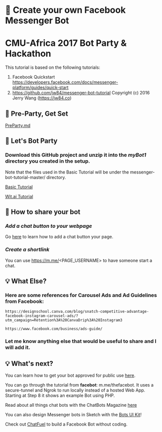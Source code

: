 # 🤖 Create your own Facebook Messenger Bot

# CMU-Africa 2017 Bot Party & Hackathon

This tutorial is based on the following tutorials:

1. Facebook Quickstart https://developers.facebook.com/docs/messenger-platform/guides/quick-start
2. https://github.com/jw84/messenger-bot-tutorial Copyright (c) 2016 Jerry Wang (https://jw84.co)

## 🙌 Pre-Party, Get Set

[PreParty.md](https://github.com/amuhebwa/messenger-bot-tutorial/blob/master/PreParty.md)


## 🙌  Let's Bot Party 

### Download this GitHub project and unzip it into the *myBot1* directory you created in the setup.

Note that the files used in the Basic Tutorial will be under the messenger-bot-tutorial-master/ directory.

[Basic Tutorial](https://github.com/amuhebwa/messenger-bot-tutorial/blob/master/Tutorial.md)

[Wit.ai Tutorial](https://github.com/amuhebwa/messenger-bot-tutorial/blob/master/WitaiTutorial.md)

## 📡 How to share your bot

### *Add a chat button to your webpage*

Go [here](https://developers.facebook.com/docs/messenger-platform/plugin-reference) to learn how to add a chat button your page.

### *Create a shortlink*

You can use https://m.me/<PAGE_USERNAME> to have someone start a chat.

## 💡 What Else?

### Here are some references for Carousel Ads and Ad Guidelines from Facebook:

    https://designschool.canva.com/blog/snatch-competitive-advantage-facebook-instagram-carousel-ads/?utm_campaign=Retention%3A%20CanvaDrip%3A%20Instagram3

    https://www.facebook.com/business/ads-guide/

### Let me know anything else that would be useful to share and I will add it.

## 💡 What's next?

You can learn how to get your bot approved for public use [here](https://developers.facebook.com/docs/messenger-platform/app-review).

You can go through the tutorial from **facebot**: m.me/thefacebot. It uses a secure-tunnel and Ngrok to run locally instead of a hosted Web App. Starting at Step 8 it shows an example Bot using PHP.

Read about all things chat bots with the ChatBots Magazine [here](https://medium.com/chat-bots)

You can also design Messenger bots in Sketch with the [Bots UI Kit](https://bots.mockuuups.com)!

Check out [ChatFuel](https://chatfuel.com/) to build a Facebook Bot without coding.

